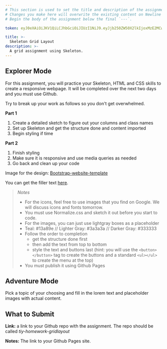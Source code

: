 ```yaml
---
# This section is used to set the title and description of the assignment on Newline. Do not edit `token`.
# Changes you make here will overwrite the existing content on Newline when synced via Github.
# Begin the body of the assignment below the final `---`.

token: eyJ0eXAiOiJKV1QiLCJhbGciOiJIUzI1NiJ9.eyJjb250ZW50X2lkIjoxMzE2MCwiY29udGVudF90eXBlIjoiQXNzaWdubWVudCJ9.5ddlZF8-PWhlNbdEXkU3UZwhhr31FI-fRtF6x8IYc80

title: >-
  Skeleton Grid Layout
description: >-
  A grid assignment using Skeleton.
---
```

## Explorer Mode
For this assignment, you will practice your Skeleton, HTML and CSS skills to create a responsive webpage. It will be completed over the next two days and you must use Github. 

Try to break up your work as follows so you don't get overwhelmed. 

**Part 1**
1. Create a detailed sketch to figure out your columns and class names
2. Set up Skeleton and get the structure done and content imported
3. Begin styling if time

**Part 2**
1. Finish styling 
2. Make sure it is responsive and use media queries as needed
3. Go back and clean up your code

Image for the design: [Bootstrap-website-template](https://raw.githubusercontent.com/lexinamer/tiyraleigh/master/assignments/bootstrap-website-template.png)

You can get the filler text [here](http://www.lipsum.com/feed/html).

> *Notes*
> - For the icons, feel free to use images that you find on Google. We will discuss icons and fonts tomorrow. 
> - You must use Normalize.css and sketch it out before you start to code.
> - For the images, you can just use lightgray boxes as a placeholder
> - Teal: #13a89e // Lighter Gray: #3a3a3a // Darker Gray: #333333
> - Follow the order to completion
>    - get the structure done first
>    - then add the text from top to bottom
>    - style the text and buttons last (hint: you will use the `<button></button>` tag to create the buttons and a standard `<ul></ul>` to create the menu at the top)
> - You must publish it using Github Pages

## Adventure Mode
Pick a topic of your choosing and fill in the lorem text and placeholder images with actual content.  

## What to Submit
**Link:** a link to your Github repo with the assignment. The repo should be called _tiy-homework-gridlayout_

**Notes:** The link to your Github Pages site. 
